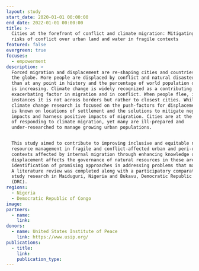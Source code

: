```yaml
---
layout: study
start_date: 2020-01-01 00:00:00
end_date: 2022-01-01 00:00:00
title: >-
  Cities at the forefront of conflict and climate migration: Mitigating the
  risks of conflict over urban land and water in fragile contexts
featured: false
evergreen: true
focuses:
  - empowerment
description: >
  Forced migration and displacement are re-shaping cities and countries across
  the globe. More people are displaced by conflict and natural disaster today
  than at any point in history and the percentage of world population displaced
  is increasing. Climate change is widely recognized as a contributing and
  exacerbating factor in migration and in conflict. When people flee, in most
  instances it is not across borders but rather to closest cities. While much
  climate change research is focused on the push-factors for displacement, less
  is known on locations of settlement and the solutions to mitigate negative
  impacts and harness positive impacts of migration. Cities are at the forefront
  of responding to climate migration, yet many are ill-prepared and
  under-researched to manage growing urban populations. 


  This study aimed to contribute to improving inclusive and equitable natural
  resource management in fragile and conflict-affected urban and peri-urban
  contexts affected by internal migration through enhancing knowledge of how
  displacement affects the governance of natural resources in these areas and
  identification of promising approaches in addressing problems that may arise.
  A literature review was completed along with a participatory comparative case
  study research in Maiduguri, Nigeria and Bukavu, Democratic Republic of Congo
  (DRC).   
regions:
  - Nigeria
  - Democratic Republic of Congo
image:
partners:
  - name:
    link:
donors:
  - name: United States Institute of Peace
    link: https://www.usip.org/
publications:
  - title:
    link:
    publication_type:
---
```

